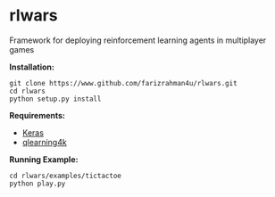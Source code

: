 # rlwars
Framework for deploying reinforcement learning agents in multiplayer games


**Installation:**

```shell
git clone https://www.github.com/farizrahman4u/rlwars.git
cd rlwars
python setup.py install
```


**Requirements:**

* [Keras](https://keras.io)
* [qlearning4k](https://www.github.com/farizrahman4u/qlearning4k)


**Running Example:**

```shell
cd rlwars/examples/tictactoe
python play.py
```
